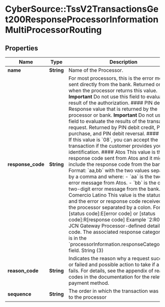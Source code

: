 # CyberSource::TssV2TransactionsGet200ResponseProcessorInformationMultiProcessorRouting

## Properties
Name | Type | Description | Notes
------------ | ------------- | ------------- | -------------
**name** | **String** | Name of the Processor.  | [optional] 
**response_code** | **String** | For most processors, this is the error message sent directly from the bank. Returned only when the processor returns this value.  **Important** Do not use this field to evaluate the result of the authorization.  #### PIN debit Response value that is returned by the processor or bank. **Important** Do not use this field to evaluate the results of the transaction request.  Returned by PIN debit credit, PIN debit purchase, and PIN debit reversal.  #### AIBMS If this value is &#x60;08&#x60;, you can accept the transaction if the customer provides you with identification.  #### Atos This value is the response code sent from Atos and it might also include the response code from the bank. Format: &#x60;aa,bb&#x60; with the two values separated by a comma and where: - &#x60;aa&#x60; is the two-digit error message from Atos. - &#x60;bb&#x60; is the optional two-digit error message from the bank.  #### Comercio Latino This value is the status code and the error or response code received from the processor separated by a colon. Format: [status code]:E[error code] or [status code]:R[response code] Example &#x60;2:R06&#x60;  #### JCN Gateway Processor-defined detail error code. The associated response category code is in the &#x60;processorInformation.responseCategoryCode&#x60; field. String (3)  | [optional] 
**reason_code** | **String** | Indicates the reason why a request succeeded or failed and possible action to take if a request fails.  For details, see the appendix of reason codes in the documentation for the relevant payment method.  | [optional] 
**sequence** | **String** | The order in which the transaction was routed to the processor  | [optional] 


